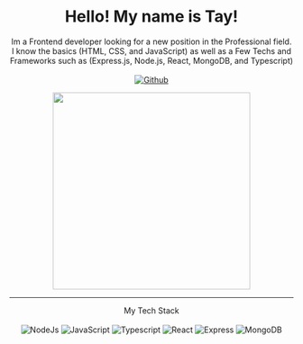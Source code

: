 <h1 align="center">
  Hello! My name is Tay!
</h1>

<p align='center'>
  Im a Frontend developer looking for a new position in the Professional field. I know the basics (HTML, CSS, and JavaScript) as well as a Few Techs and Frameworks such as (Express.js, Node.js, React, MongoDB, and Typescript)
  </br></br>
  <a href="https://github.com/NotTayyy"><img src="https://img.shields.io/badge/GitHub-lightgrey?style=for-the-badge&logo=GitHub" alt="Github"/></a>
</p>
<p align='center' dir='auto'>
  <a href="https://www.last.fm/user/NotTayyy"><img src="https://lastfm-recently-played.vercel.app/api?user=NotTayyy" height="auto" width="350px"/></a>
</>

<hr>
<p align="center">
  My Tech Stack </br></br>
  <img src="https://img.shields.io/badge/-Node.Js-success?style=for-the-badge&logo=Node.js&logoColor=white" alt="NodeJs" unselectable="on" />
  <img src="https://img.shields.io/badge/-JavaScript-yellow?style=for-the-badge&logo=JavaScript&logoColor=white" alt="JavaScript" />
  <img src="https://img.shields.io/badge/-TypeScript-9cf?style=for-the-badge&logo=TypeScript&logoColor=white" alt="Typescript"/>
  <img src="https://img.shields.io/badge/-react-red?style=for-the-badge&logo=React&logoColor=white" alt="React"/>
  <img src="https://img.shields.io/badge/-express-inactive?style=for-the-badge&logo=Express&logoColor=white" alt="Express"/>
  <img src="https://img.shields.io/badge/-MongoDB-GREEN?style=for-the-badge&logo=MongoDB&logoColor=white" alt="MongoDB"/>
</p>
